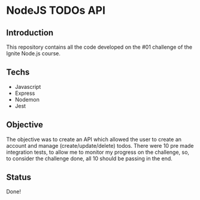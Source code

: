 # NodeJS TODOs API

## Introduction
This repository contains all the code developed on the #01 challenge of the Ignite Node.js course.

## Techs
- Javascript
- Express
- Nodemon
- Jest

## Objective
The objective was to create an API which allowed the user to create an account and manage (create/update/delete) todos.
There were 10 pre made integration tests, to allow me to monitor my progress on the challenge, so, to consider the challenge done, all 10 should be passing in the end.

## Status
Done!